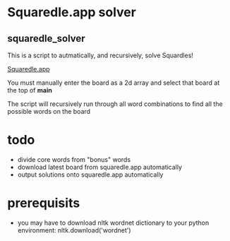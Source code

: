 
# Squaredle.app solver

## squaredle_solver

This is a script to autmatically, and recursively, solve Squardles!

[Squaredle.app](https://squaredle.app)

You must manually enter the board as a 2d array and select that board at the top of __main__

The script will recursively run through all word combinations to find all the possible words on the board

# todo
- divide core words from "bonus" words
- download latest board from squaredle.app automatically
- output solutions onto squaredle.app automatically


# prerequisits
- you may have to download nltk wordnet dictionary to your python environment: nltk.download('wordnet')



